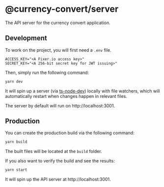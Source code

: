 # @currency-convert/server

The API server for the currency convert application.

## Development

To work on the project, you will first need a `.env` file.

```dotenv
ACCESS_KEY="<A Fixer.io access key>"
SECRET_KEY="<A 256-bit secret key for JWT issuing>"
```

Then, simply run the following command:

```sh
yarn dev
```

It will spin up a server (via [ts-node-dev](https://github.com/whitecolor/ts-node-dev)) locally with file watchers,
which will automatically restart when changes happen in relevant files.

The server by default will run on http://localhost:3001.

## Production

You can create the production build via the following command:

```sh
yarn build
```

The built files will be located at the `build` folder.

If you also want to verify the build and see the results:

```sh
yarn start
```

It will spin up the API server at http://localhost:3001.
